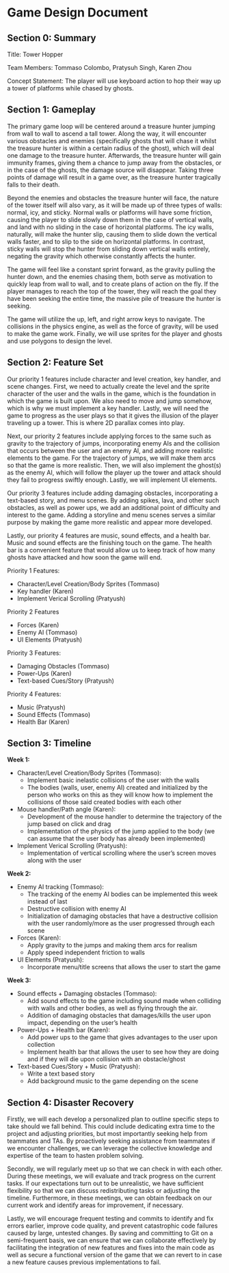# Game Design Document

## Section 0: Summary
Title: Tower Hopper

Team Members: Tommaso Colombo, Pratysuh Singh, Karen Zhou

Concept Statement: The player will use keyboard action to hop their way up a tower of platforms while chased by ghosts.

## Section 1: Gameplay
The primary game loop will be centered around a treasure hunter jumping from wall to wall to ascend a tall tower. Along the way, it will encounter various obstacles and enemies (specifically ghosts that will chase it whilst the treasure hunter is within a certain radius of the ghost), which will deal one damage to the treasure hunter. Afterwards, the treasure hunter will gain immunity frames, giving them a chance to jump away from the obstacles, or in the case of the ghosts, the damage source will disappear. Taking three points of damage will result in a game over, as the treasure hunter tragically falls to their death.

Beyond the enemies and obstacles the treasure hunter will face, the nature of the tower itself will also vary, as it will be made up of three types of walls: normal, icy, and sticky. Normal walls or platforms will have some friction, causing the player to slide slowly down them in the case of vertical walls, and land with no sliding in the case of horizontal platforms. The icy walls, naturally, will make the hunter slip, causing them to slide down the vertical walls faster, and to slip to the side on horizontal platforms. In contrast, sticky walls will stop the hunter from sliding down vertical walls entirely, negating the gravity which otherwise constantly affects the hunter.

The game will feel like a constant sprint forward, as the gravity pulling the hunter down, and the enemies chasing them, both serve as motivation to quickly leap from wall to wall, and to create plans of action on the fly. If the player manages to reach the top of the tower, they will reach the goal they have been seeking the entire time, the massive pile of treasure the hunter is seeking.

The game will utilize the up, left, and right arrow keys to navigate. The collisions in the physics engine, as well as the force of gravity, will be used to make the game work. Finally, we will use sprites for the player and ghosts and use polygons to design the level.

## Section 2: Feature Set
Our priority 1 features include character and level creation, key handler, and scene changes. First, we need to actually create the level and the sprite character of the user and the walls in the game, which is the foundation in which the game is built upon. We also need to move and jump somehow, which is why we must implement a key handler. Lastly, we will need the game to progress as the user plays so that it gives the illusion of the player traveling up a tower. This is where 2D parallax comes into play.

Next, our priority 2 features include applying forces to the same such as gravity to the trajectory of jumps, incorporating enemy AIs and the collision that occurs between the user and an enemy AI, and adding more realistic elements to the game. For the trajectory of jumps, we will make them arcs so that the game is more realistic. Then, we will also implement the ghost(s) as the enemy AI, which will follow the player up the tower and attack should they fail to progress swiftly enough. Lastly, we will implement UI elements.

Our priority 3 features include adding damaging obstacles, incorporating a text-based story, and menu scenes. By adding spikes, lava, and other such obstacles, as well as power ups, we add an additional point of difficulty and interest to the game. Adding a storyline and menu scenes serves a similar purpose by making the game more realistic and appear more developed.

Lastly, our priority 4 features are music, sound effects, and a health bar. Music and sound effects are the finishing touch on the game. The health bar is a convenient feature that would allow us to keep track of how many ghosts have attacked and how soon the game will end.

Priority 1 Features:
- Character/Level Creation/Body Sprites (Tommaso)
- Key handler (Karen)
- Implement Verical Scrolling (Pratyush)

Priority 2 Features
- Forces (Karen)
- Enemy AI (Tommaso)
- UI Elements (Pratyush)

Priority 3 Features:
- Damaging Obstacles (Tommaso)
- Power-Ups (Karen)
- Text-based Cues/Story (Pratyush)

Priority 4 Features:
- Music (Pratyush)
- Sound Effects (Tommaso)
- Health Bar (Karen)

## Section 3: Timeline
**Week 1:**


- Character/Level Creation/Body Sprites (Tommaso): 
    - Implement basic inelastic collisions of the user with the walls
    - The bodies (walls, user, enemy AI) created and initialized by the person who works on this as they will know how to implement the collisions of those said created bodies with each other 
- Mouse handler/Path angle (Karen): 
    - Development of the mouse handler to determine the trajectory of the jump based on click and drag 
    - Implementation of the physics of the jump applied to the body (we can assume that the user body has already been implemented)
- Implement Verical Scrolling (Pratyush):
    - Implementation of vertical scrolling where the user’s screen moves along with the user

**Week 2:**

- Enemy AI tracking (Tommaso):
    - The tracking of the enemy AI bodies can be implemented this week instead of last
    - Destructive collision with enemy AI
    - Initialization of damaging obstacles that have a destructive collision with the user randomly/more as the user progressed through each scene
- Forces (Karen): 
    - Apply gravity to the jumps and making them arcs for realism
    - Apply speed independent friction to walls 
- UI Elements (Pratyush):
    - Incorporate menu/title screens that allows the user to start the game

**Week 3:**

- Sound effects + Damaging obstacles (Tommaso):
    - Add sound effects to the game including sound made when colliding with walls and other bodies, as well as flying through the air.
    - Addition of damaging obstacles that damages/kills the user upon impact, depending on the user’s health
- Power-Ups + Health bar (Karen): 
    - Add power ups to the game that gives advantages to the user upon collection
    - Implement health bar that allows the user to see how they are doing and if they will die upon collision with an obstacle/ghost
- Text-based Cues/Story + Music (Pratyush):
    - Write a text based story
    - Add background music to the game depending on the scene

## Section 4: Disaster Recovery
Firstly, we will each develop a personalized plan to outline specific steps to take should we fall behind. This could include dedicating extra time to the project and adjusting priorities, but most importantly seeking help from teammates and TAs. By proactively seeking assistance from teammates if we encounter challenges, we can leverage the collective knowledge and expertise of the team to hasten problem solving.

Secondly, we will regularly meet up so that we can check in with each other. During these meetings, we will evaluate and track progress on the current tasks. If our expectations turn out to be unrealistic, we have sufficient flexibility so that we can discuss redistributing tasks or adjusting the timeline. Furthermore, in these meetings, we can obtain feedback on our current work and identify areas for improvement, if necessary.

Lastly, we will encourage frequent testing and commits to identify and fix errors earlier, improve code quality, and prevent catastrophic code failures caused by large, untested changes. By saving and committing to Git on a semi-frequent basis, we can ensure that we can collaborate effectively by facilitating the integration of new features and fixes into the main code as well as secure a functional version of the game that we can revert to in case a new feature causes previous implementations to fail.
